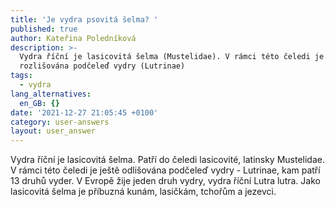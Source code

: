 ```yaml
---
title: 'Je vydra psovitá šelma? '
published: true
author: Kateřina Poledníková
description: >-
  Vydra říční je lasicovitá šelma (Mustelidae). V rámci této čeledi je ještě
  rozlišována podčeleď vydry (Lutrinae)
tags:
  - vydra
lang_alternatives:
  en_GB: {}
date: '2021-12-27 21:05:45 +0100'
category: user-answers
layout: user_answer
---
```

Vydra říční je lasicovitá šelma. Patří do čeledi lasicovité, latinsky Mustelidae. V rámci této čeledi je ještě odlišována podčeleď vydry - Lutrinae, kam patří 13 druhů vyder. V Evropě žije jeden druh vydry, vydra říční Lutra lutra. Jako lasicovitá šelma je příbuzná kunám, lasičkám, tchořům a jezevci.
